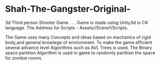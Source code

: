 # Shah-The-Gangster-Original-
3d Third person Shooter Game
.
.
.
Game is made using Unity3d in C# language.
The Address for Scripts - Assets//Scene1/Scripts.

The Game uses many Concepts and ideas based on mechanics of rigid body,and general knowlege of environment.
To make the game efficient several advance level Algorithms such as AVL Trees is used.
The Binary space partition Algorithm is used in game to randomly partition the space for zombie rooms.


